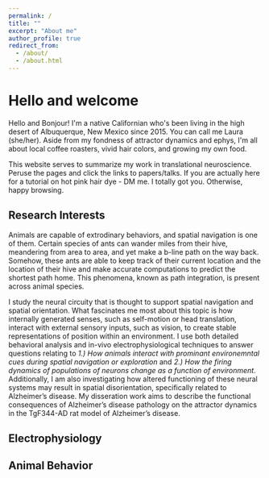```yaml
---
permalink: /
title: ""
excerpt: "About me"
author_profile: true
redirect_from: 
  - /about/
  - /about.html
---
```


Hello and welcome
======
Hello and Bonjour! I'm a native Californian who's been living in the high desert of Albuquerque, New Mexico since 2015. You can call me Laura (she/her). Aside from my fondness of attractor dynamics and ephys, I'm all about local coffee roasters, vivid hair colors, and growing my own food. 

This website serves to summarize my work in translational neuroscience. Peruse the pages and click the links to papers/talks. If you are actually here for a tutorial on hot pink hair dye - DM me. I totally got you. Otherwise, happy browsing.   

Research Interests
------
Animals are capable of extrodinary behaviors, and spatial navigation is one of them. Certain species of ants can wander miles from their hive, meandering from area to area, and yet make a b-line path on the way back. Somehow, these ants are able to keep track of their current location and the location of their hive and make accurate computations to predict the shortest path home. This phenomena, known as path integration, is present across animal species.  

I study the neural circuity that is thought to support spatial navigation and spatial orientation. What fascinates me most about this topic is how internally generated senses, such as self-motion or head translation, interact with external sensory inputs, such as vision, to create stable representations of position within an environment. I use both detailed behavioral analysis and in-vivo electrophysiological techniques to answer questions relating to *1.) How animals interact with prominant environemntal cues during spatial navigation or exploration* and *2.) How the firing dynamics of populations of neurons change as a function of environment.* Additionally, I am also investigating how altered functioning of these neural systems may result in spatial disorientation, specifically related to Alzheimer’s disease. My disseration work aims to describe the functional consequences of Alzheimer’s disease pathology on the attractor dynamics in the TgF344-AD rat model of Alzheimer’s disease.

Electrophysiology
------

Animal Behavior 
------

